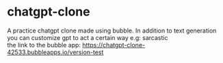 # chatgpt-clone
A practice chatgpt clone made using bubble. In addition to text generation you can customize gpt to act a certain way e.g: sarcastic  
the link to the bubble app: 
https://chatgpt-clone-42533.bubbleapps.io/version-test

